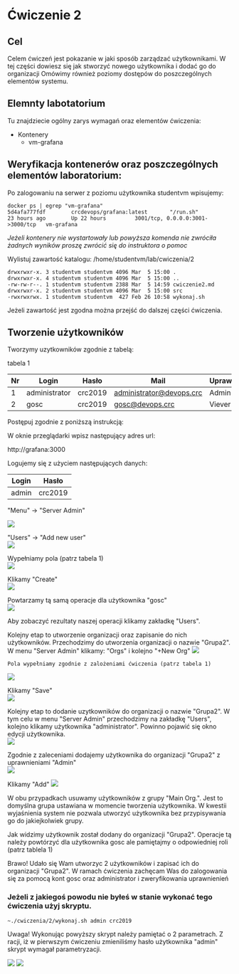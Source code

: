 # Ćwiczenie 2

## Cel

Celem ćwiczeń jest pokazanie w jaki sposób zarządzać użytkownikami. W tej części dowiesz się jak stworzyć nowego użytkownika i dodać go do organizacji Omówimy również poziomy dostępów do poszczególnych elementów systemu.

## Elemnty labotatorium

Tu znajdziecie ogólny zarys wymagań oraz elementów ćwiczenia:

+ Kontenery
  * vm-grafana

## Weryfikacja kontenerów oraz poszczególnych elementów laboratorium:

Po zalogowaniu na serwer z poziomu użytkownika studentvm wpisujemy:
```
docker ps | egrep "vm-grafana"
5d4afa777fdf        crcdevops/grafana:latest       "/run.sh"                23 hours ago        Up 22 hours         3001/tcp, 0.0.0.0:3001->3000/tcp   vm-grafana

```

*Jeżeli kontenery nie wystartowały lub powyższa komenda nie zwróciła żadnych wyników proszę zwrócić się do instruktora o pomoc*


Wylistuj zawartość katalogu: /home/studentvm/lab/cwiczenia/2

```
drwxrwxr-x. 3 studentvm studentvm 4096 Mar  5 15:00 .
drwxrwxr-x. 4 studentvm studentvm 4096 Mar  5 15:00 ..
-rw-rw-r--. 1 studentvm studentvm 2388 Mar  5 14:59 cwiczenie2.md
drwxrwxr-x. 2 studentvm studentvm 4096 Mar  5 15:00 src
-rwxrwxrwx. 1 studentvm studentvm  427 Feb 26 10:58 wykonaj.sh

```

Jeżeli zawartość jest zgodna można przejść do dalszej części ćwiczenia.

## Tworzenie użytkowników
Tworzymy uzytkowników zgodnie z tabelą:

tabela 1

| Nr | Login         | Hasło   | Mail                        | Uprawnienia | Organizacja |
|----|---------------|---------|-----------------------------|-------------| ------------|
| 1  | administrator | crc2019 | administrator@devops.crc    | Admin       | Grupa2      |
| 2  | gosc          | crc2019 | gosc@devops.crc             | Viever      | Grupa2      |


Postępuj zgodnie z poniższą instrukcją:

W oknie przeglądarki wpisz następujący adres url:

http://grafana:3000

Logujemy się z użyciem następujących danych:


| Login | Hasło   |
|-------|:-------:|
| admin | crc2019 |


"Menu" → "Server Admin"<br/>

![](src/dodawanie-uzytkownika-1 "")

"Users" → "Add new user"<br/>
![](src/dodawanie-uzytkownika-2 "")

Wypełniamy pola (patrz tabela 1)<br/>
![](src/dodawanie-uzytkownika-3 "")

Klikamy "Create"<br/>
![](src/dodawanie-uzytkownika-4 "")

Powtarzamy tą samą operacje dla użytkownika "gosc"<br/>
![](src/dodawanie-uzytkownika-5 "")

Aby zobaczyć rezultaty naszej operacji klikamy zakładkę "Users".

Kolejny etap to utworzenie organizacji oraz zapisanie do nich użytkowników. Przechodzimy do utworzenia organizacji o nazwie "Grupa2". W menu "Server Admin" klikamy: "Orgs" i kolejno "+New Org"
![](src/dodawanie-organizacji-1 "")

`Pola wypełniamy zgodnie z zalożeniami ćwiczenia (patrz tabela 1)`

![](src/dodawanie-organizacji-2 "")

Klikamy "Save"<br/>
![](src/dodawanie-organizacji-3 "")

Kolejny etap to dodanie uzytkowników do organizacji o nazwie "Grupa2". W tym celu w menu "Server Admin" przechodzimy na zakładkę "Users", kolejno klikamy użytkownika "administrator". Powinno pojawić się okno edycji użytkownika.<br/>
![](src/uzytkownik-organizacja-1 "")

Zgodnie z zaleceniami dodajemy użytkownika do organizacji "Grupa2" z uprawnieniami "Admin"<br/>
![](src/uzytkownik-organizacja-2 "")

Klikamy "Add"
![](src/uzytkownik-organizacja-3 "")

W obu przypadkach usuwamy użytkowników z grupy "Main Org.". Jest to domyślna grupa ustawiana w momencie tworzenia użytkownika. W kwestii wyjaśnienia system nie pozwala utworzyć użytkownika bez przypisywania go do jakiejkolwiek grupy.

Jak widzimy użytkownik został dodany do organizacji "Grupa2". Operacje tą należy powtórzyć dla użytkownika gosc ale pamiętajmy o odpowiedniej roli (patrz tablela 1)

Brawo! Udało się Wam utworzyc 2 użytkowników i zapisać ich do organizacji "Grupa2". W ramach ćwiczenia zachęcam Was do zalogowania się za pomocą kont gosc oraz administrator i zweryfikowania uprawnienień

### Jeżeli z jakiegoś powodu nie byłeś w stanie wykonać tego ćwiczenia użyj skryptu.
```
~./cwiczenia/2/wykonaj.sh admin crc2019
```

Uwaga!
Wykonując powyższy skrypt należy pamiętać o 2 parametrach. Z racji, iż w pierwszym ćwiczeniu zmieniliśmy hasło użytkownika "admin" skrypt wymagał parametryzacji.


[<img src="../images/prev.png">](../../cwiczenia/1/cwiczenie1.md)
[<img src="../images/next.png">](../../cwiczenia/3/cwiczenie3.md)

